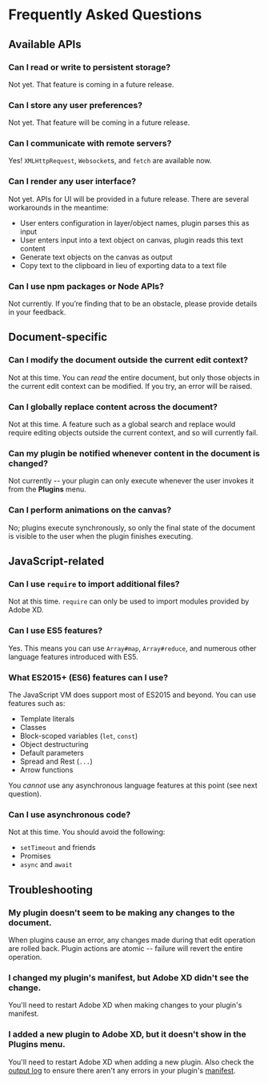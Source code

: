 # Frequently Asked Questions

## Available APIs

### Can I read or write to persistent storage?

Not yet. That feature is coming in a future release.

### Can I store any user preferences?

Not yet. That feature will be coming in a future release.

### Can I communicate with remote servers?

Yes! `XMLHttpRequest`, `Websocket`s, and `fetch` are available now.

### Can I render any user interface?

Not yet. APIs for UI will be provided in a future release. There are several workarounds in the meantime:

* User enters configuration in layer/object names, plugin parses this as input
* User enters input into a text object on canvas, plugin reads this text content
* Generate text objects on the canvas as output
* Copy text to the clipboard in lieu of exporting data to a text file

### Can I use npm packages or Node APIs?

Not currently. If you’re finding that to be an obstacle, please provide details in your feedback.

## Document-specific

### Can I modify the document outside the current edit context?

Not at this time. You can _read_ the entire document, but only those objects in the current edit context can be modified. If you try, an error will be raised.

### Can I globally replace content across the document?

Not at this time. A feature such as a global search and replace would require editing objects outside the current context, and so will currently fail.

### Can my plugin be notified whenever content in the document is changed?

Not currently -- your plugin can only execute whenever the user invokes it from the **Plugins** menu.

### Can I perform animations on the canvas?

No; plugins execute synchronously, so only the final state of the document is visible to the user when the plugin finishes executing.

## JavaScript-related

### Can I use `require` to import additional files?

Not at this time. `require` can only be used to import modules provided by Adobe XD.

### Can I use ES5 features?

Yes. This means you can use `Array#map`, `Array#reduce`, and numerous other language features introduced with ES5.

### What ES2015+ (ES6) features can I use?

The JavaScript VM does support most of ES2015 and beyond. You can use features such as:

* Template literals
* Classes
* Block-scoped variables (`let`, `const`)
* Object destructuring
* Default parameters
* Spread and Rest (`...`)
* Arrow functions

You _cannot_ use any asynchronous language features at this point (see next question).

### Can I use asynchronous code?

Not at this time. You should avoid the following:

* `setTimeout` and friends
* Promises
* `async` and `await`

## Troubleshooting

### My plugin doesn't seem to be making any changes to the document.

When plugins cause an error, any changes made during that edit operation are rolled back. Plugin actions are atomic -- failure will revert the entire operation.

### I changed my plugin's manifest, but Adobe XD didn't see the change.

You'll need to restart Adobe XD when making changes to your plugin's manifest.

### I added a new plugin to Adobe XD, but it doesn't show in the **Plugins** menu.

You'll need to restart Adobe XD when adding a new plugin. Also check the [output log](./guides/getting-started.md#Viewing-Plugin-Logs) to ensure there aren't any errors in your plugin's [manifest](./reference/manifest.md).
